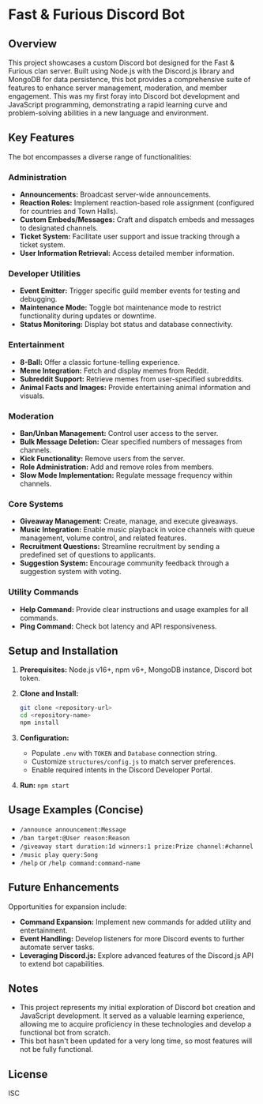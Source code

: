 # Fast & Furious Discord Bot

## Overview

This project showcases a custom Discord bot designed for the Fast & Furious clan server. Built using Node.js with the Discord.js library and MongoDB for data persistence, this bot provides a comprehensive suite of features to enhance server management, moderation, and member engagement. This was my first foray into Discord bot development and JavaScript programming, demonstrating a rapid learning curve and problem-solving abilities in a new language and environment.

## Key Features

The bot encompasses a diverse range of functionalities:

### Administration

*   **Announcements:** Broadcast server-wide announcements.
*   **Reaction Roles:** Implement reaction-based role assignment (configured for countries and Town Halls).
*   **Custom Embeds/Messages:** Craft and dispatch embeds and messages to designated channels.
*   **Ticket System:** Facilitate user support and issue tracking through a ticket system.
*   **User Information Retrieval:** Access detailed member information.

### Developer Utilities

*   **Event Emitter:** Trigger specific guild member events for testing and debugging.
*   **Maintenance Mode:** Toggle bot maintenance mode to restrict functionality during updates or downtime.
*   **Status Monitoring:** Display bot status and database connectivity.

### Entertainment

*   **8-Ball:** Offer a classic fortune-telling experience.
*   **Meme Integration:** Fetch and display memes from Reddit.
*   **Subreddit Support:** Retrieve memes from user-specified subreddits.
*   **Animal Facts and Images:** Provide entertaining animal information and visuals.

### Moderation

*   **Ban/Unban Management:** Control user access to the server.
*   **Bulk Message Deletion:** Clear specified numbers of messages from channels.
*   **Kick Functionality:** Remove users from the server.
*   **Role Administration:** Add and remove roles from members.
*   **Slow Mode Implementation:** Regulate message frequency within channels.

### Core Systems

*   **Giveaway Management:** Create, manage, and execute giveaways.
*   **Music Integration:** Enable music playback in voice channels with queue management, volume control, and related features.
*   **Recruitment Questions:** Streamline recruitment by sending a predefined set of questions to applicants.
*   **Suggestion System:** Encourage community feedback through a suggestion system with voting.

### Utility Commands

*   **Help Command:** Provide clear instructions and usage examples for all commands.
*   **Ping Command:** Check bot latency and API responsiveness.

## Setup and Installation

1. **Prerequisites:** Node.js v16+, npm v6+, MongoDB instance, Discord bot token.

2. **Clone and Install:**

    ```bash
    git clone <repository-url>
    cd <repository-name>
    npm install
    ```

3. **Configuration:**
    *   Populate `.env` with `TOKEN` and `Database` connection string.
    *   Customize `structures/config.js` to match server preferences.
    *   Enable required intents in the Discord Developer Portal.

4. **Run:** `npm start`

## Usage Examples (Concise)

*   `/announce announcement:Message`
*   `/ban target:@User reason:Reason`
*   `/giveaway start duration:1d winners:1 prize:Prize channel:#channel`
*   `/music play query:Song`
*   `/help` or `/help command:command-name`

## Future Enhancements

Opportunities for expansion include:

*   **Command Expansion:** Implement new commands for added utility and entertainment.
*   **Event Handling:** Develop listeners for more Discord events to further automate server tasks.
*   **Leveraging Discord.js:** Explore advanced features of the Discord.js API to extend bot capabilities.

## Notes

*   This project represents my initial exploration of Discord bot creation and JavaScript development. It served as a valuable learning experience, allowing me to acquire proficiency in these technologies and develop a functional bot from scratch.
*   This bot hasn't been updated for a very long time, so most features will not be fully functional.

## License

ISC